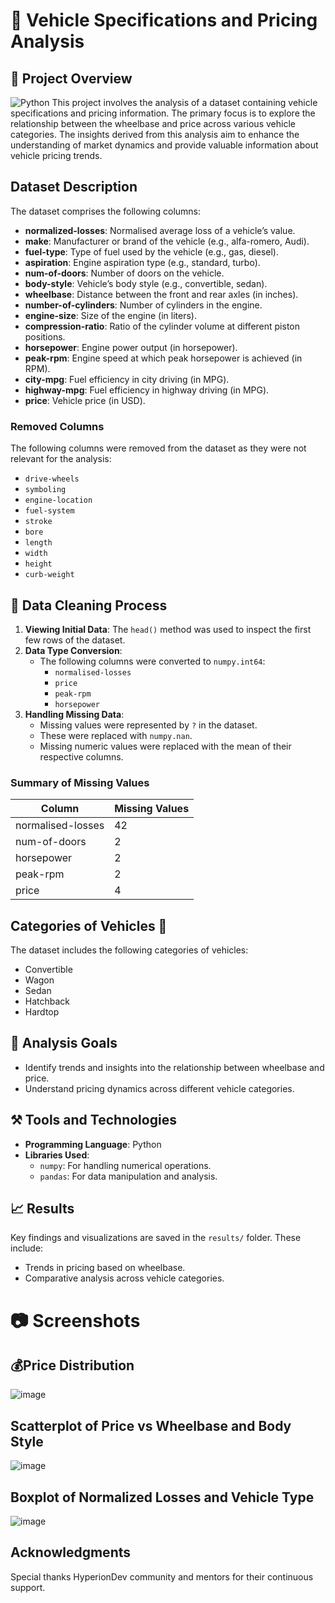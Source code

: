 # 🚗 Vehicle Specifications and Pricing Analysis

## 📑 Project Overview
![Python](https://img.shields.io/badge/Python-3.x-blue?logo=python&logoColor=white)
This project involves the analysis of a dataset containing vehicle specifications and pricing information. 
The primary focus is to explore the relationship between the wheelbase and price across various vehicle categories.
The insights derived from this analysis aim to enhance the understanding of market dynamics and provide valuable information about vehicle pricing trends.

## Dataset Description
The dataset comprises the following columns:

- **normalized-losses**: Normalised average loss of a vehicle’s value.
- **make**: Manufacturer or brand of the vehicle (e.g., alfa-romero, Audi).
- **fuel-type**: Type of fuel used by the vehicle (e.g., gas, diesel).
- **aspiration**: Engine aspiration type (e.g., standard, turbo).
- **num-of-doors**: Number of doors on the vehicle.
- **body-style**: Vehicle’s body style (e.g., convertible, sedan).
- **wheelbase**: Distance between the front and rear axles (in inches).
- **number-of-cylinders**: Number of cylinders in the engine.
- **engine-size**: Size of the engine (in liters).
- **compression-ratio**: Ratio of the cylinder volume at different piston positions.
- **horsepower**: Engine power output (in horsepower).
- **peak-rpm**: Engine speed at which peak horsepower is achieved (in RPM).
- **city-mpg**: Fuel efficiency in city driving (in MPG).
- **highway-mpg**: Fuel efficiency in highway driving (in MPG).
- **price**: Vehicle price (in USD).

### Removed Columns
The following columns were removed from the dataset as they were not relevant for the analysis:
- `drive-wheels`
- `symboling`
- `engine-location`
- `fuel-system`
- `stroke`
- `bore`
- `length`
- `width`
- `height`
- `curb-weight`

## 🧼 Data Cleaning Process
1. **Viewing Initial Data**: The `head()` method was used to inspect the first few rows of the dataset.
2. **Data Type Conversion**:
   - The following columns were converted to `numpy.int64`:
     - `normalised-losses`
     - `price`
     - `peak-rpm`
     - `horsepower`
3. **Handling Missing Data**:
   - Missing values were represented by `?` in the dataset.
   - These were replaced with `numpy.nan`.
   - Missing numeric values were replaced with the mean of their respective columns.

### Summary of Missing Values
| Column              | Missing Values |
|---------------------|----------------|
| normalised-losses   | 42             |
| num-of-doors        | 2              |
| horsepower          | 2              |
| peak-rpm            | 2              |
| price               | 4              |

## Categories of Vehicles 🚙
The dataset includes the following categories of vehicles:
- Convertible
- Wagon
- Sedan
- Hatchback
- Hardtop

## 🥅 Analysis Goals
- Identify trends and insights into the relationship between wheelbase and price.
- Understand pricing dynamics across different vehicle categories.

## ⚒️ Tools and Technologies
- **Programming Language**: Python
- **Libraries Used**:
  - `numpy`: For handling numerical operations.
  - `pandas`: For data manipulation and analysis.

## 📈 Results
Key findings and visualizations are saved in the `results/` folder. These include:
- Trends in pricing based on wheelbase.
- Comparative analysis across vehicle categories.

# 📷 Screenshots
## 💰Price Distribution
![image](https://github.com/user-attachments/assets/f26aa9e2-73a2-400f-b92a-6f7e48b99566)

## Scatterplot of Price vs Wheelbase and Body Style
![image](https://github.com/user-attachments/assets/d0ee612e-7711-4d73-a4cb-193b32dc811d)

## Boxplot of Normalized Losses and Vehicle Type
![image](https://github.com/user-attachments/assets/d7f8715b-63e4-416f-a18e-0dcbcf4c4590)

## Acknowledgments
Special thanks HyperionDev community and mentors for their continuous support.
